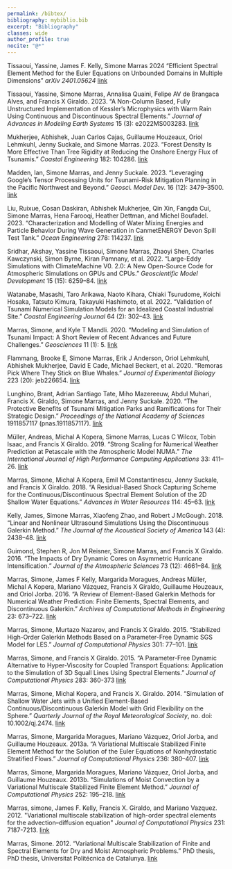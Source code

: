 ```yaml
---
permalink: /bibtex/
bibliography: mybiblio.bib
excerpt: "Bibliography"
classes: wide
author_profile: true
nocite: "@*"
---
```


Tissaoui, Yassine, James F. Kelly, Simone Marras 2024 “Efficient Spectral Element Method 
for the Euler Equations on Unbounded Domains in Multiple Dimensions” *arXiv 2401.05624* [link](https://www.researchgate.net/publication/377300918_Efficient_Spectral_Element_Method_for_the_Euler_Equations_on_Unbounded_Domains_in_Multiple_Dimensions)

Tissaoui, Yassine, Simone Marras, Annalisa Quaini, Felipe AV de Brangaca
Alves, and Francis X Giraldo. 2023. “A Non-Column Based, Fully
Unstructured Implementation of Kessler’s Microphysics with Warm Rain
Using Continuous and Discontinuous Spectral Elements.” *Journal of
Advances in Modeling Earth Systems* 15 (3): e2022MS003283. [link](https://agupubs.onlinelibrary.wiley.com/doi/full/10.1029/2022MS003283)

Mukherjee, Abhishek, Juan Carlos Cajas, Guillaume Houzeaux, Oriol
Lehmkuhl, Jenny Suckale, and Simone Marras. 2023. “Forest Density Is
More Effective Than Tree Rigidity at Reducing the Onshore Energy Flux of
Tsunamis.” *Coastal Engineering* 182: 104286. [link](https://www.sciencedirect.com/science/article/abs/pii/S0378383923000108)

Madden, Ian, Simone Marras, and Jenny Suckale. 2023. “Leveraging
Google’s Tensor Processing Units for Tsunami-Risk Mitigation Planning in
the Pacific Northwest and Beyond.” *Geosci. Model Dev.* 16 (12):
3479–3500. [link](https://gmd.copernicus.org/articles/16/3479/2023/)

Liu, Ruixue, Cosan Daskiran, Abhishek Mukherjee, Qin Xin, Fangda Cui,
Simone Marras, Hena Farooqi, Heather Dettman, and Michel Boufadel. 2023.
“Characterization and Modelling of Water Mixing Energies and Particle
Behavior During Wave Generation in CanmetENERGY Devon Spill Test Tank.”
*Ocean Engineering* 278: 114237. [link](https://www.sciencedirect.com/science/article/abs/pii/S0029801823006212)

Sridhar, Akshay, Yassine Tissaoui, Simone Marras, Zhaoyi Shen, Charles
Kawczynski, Simon Byrne, Kiran Pamnany, et al. 2022. “Large-Eddy
Simulations with ClimateMachine V0. 2.0: A New Open-Source Code for
Atmospheric Simulations on GPUs and CPUs.” *Geoscientific Model
Development* 15 (15): 6259–84. [link](https://gmd.copernicus.org/articles/15/6259/2022/)

Watanabe, Masashi, Taro Arikawa, Naoto Kihara, Chiaki Tsurudome, Koichi
Hosaka, Tatsuto Kimura, Takayuki Hashimoto, et al. 2022. “Validation of
Tsunami Numerical Simulation Models for an Idealized Coastal Industrial
Site.” *Coastal Engineering Journal* 64 (2): 302–43. [link](https://www.tandfonline.com/doi/full/10.1080/21664250.2022.2072611)

Marras, Simone, and Kyle T Mandli. 2020. “Modeling and Simulation of
Tsunami Impact: A Short Review of Recent Advances and Future
Challenges.” *Geosciences* 11 (1): 5. [link](https://www.mdpi.com/2076-3263/11/1/5)

Flammang, Brooke E, Simone Marras, Erik J Anderson, Oriol Lehmkuhl,
Abhishek Mukherjee, David E Cade, Michael Beckert, et al. 2020. “Remoras
Pick Where They Stick on Blue Whales.” *Journal of Experimental Biology*
223 (20): jeb226654. [link](https://journals.biologists.com/jeb/article/223/20/jeb226654/226037/Remoras-pick-where-they-stick-on-blue-whales)

Lunghino, Brant, Adrian Santiago Tate, Miho Mazereeuw, Abdul Muhari,
Francis X. Giraldo, Simone Marras, and Jenny Suckale. 2020. “The
Protective Benefits of Tsunami Mitigation Parks and Ramifications for
Their Strategic Design.” *Proceedings of the National Academy of
Sciences* 1911857117 (pnas.1911857117). [link](https://www.pnas.org/doi/10.1073/pnas.1911857117)

Müller, Andreas, Michal A Kopera, Simone Marras, Lucas C Wilcox, Tobin
Isaac, and Francis X Giraldo. 2019. “Strong Scaling for Numerical
Weather Prediction at Petascale with the Atmospheric Model NUMA.” *The
International Journal of High Performance Computing Applications* 33:
411–26. [link](https://journals.sagepub.com/doi/full/10.1177/1094342018763966)

Marras, Simone, Michal A Kopera, Emil M Constantinescu, Jenny Suckale,
and Francis X Giraldo. 2018. “A Residual-Based Shock Capturing Scheme
for the Continuous/Discontinuous Spectral Element Solution of the 2D
Shallow Water Equations.” *Advances in Water Resources* 114: 45–63. [link](https://www.sciencedirect.com/science/article/abs/pii/S0309170816302299)

Kelly, James, Simone Marras, Xiaofeng Zhao, and Robert J McGough.
2018. “Linear and Nonlinear Ultrasound Simulations Using the
Discontinuous Galerkin Method.” *The Journal of the Acoustical Society
of America* 143 (4): 2438–48. [link](https://pubmed.ncbi.nlm.nih.gov/29716249/)

Guimond, Stephen R, Jon M Reisner, Simone Marras, and Francis X Giraldo.
2016. “The Impacts of Dry Dynamic Cores on Asymmetric Hurricane
Intensification.” *Journal of the Atmospheric Sciences* 73 (12):
4661–84. [link](https://journals.ametsoc.org/view/journals/atsc/73/12/jas-d-16-0055.1.xml?tab_body=fulltext-display)

Marras, Simone, James F Kelly, Margarida Moragues, Andreas Müller,
Michal A Kopera, Mariano Vázquez, Francis X Giraldo, Guillaume Houzeaux,
and Oriol Jorba. 2016. “A Review of Element-Based Galerkin Methods for
Numerical Weather Prediction: Finite Elements, Spectral Elements, and
Discontinuous Galerkin.” *Archives of Computational Methods in
Engineering* 23: 673–722. [link](https://link.springer.com/article/10.1007/s11831-015-9152-1)


Marras, Simone, Murtazo Nazarov, and Francis X Giraldo. 2015.
“Stabilized High-Order Galerkin Methods Based on a Parameter-Free
Dynamic SGS Model for LES.” *Journal of Computational Physics* 301:
77–101. [link](https://www.sciencedirect.com/science/article/abs/pii/S0021999115004799)

Marras, Simone, and Francis X Giraldo. 2015. “A Parameter-Free Dynamic
Alternative to Hyper-Viscosity for Coupled Transport Equations:
Application to the Simulation of 3D Squall Lines Using Spectral
Elements.” *Journal of Computational Physics* 283: 360-373 [link](https://www.sciencedirect.com/science/article/abs/pii/S0021999114008158)

Marras, Simone, Michal Kopera, and Francis X. Giraldo. 2014. “Simulation
of Shallow Water Jets with a Unified Element-Based
Continuous/Discontinuous Galerkin Model with Grid Flexibility on the
Sphere.” *Quarterly Journal of the Royal Meteorological Society*, no.
doi: 10.1002/qj.2474. [link](https://rmets.onlinelibrary.wiley.com/doi/abs/10.1002/qj.2474)

Marras, Simone, Margarida Moragues, Mariano Vázquez, Oriol Jorba, and
Guillaume Houzeaux. 2013a. “A Variational Multiscale Stabilized Finite
Element Method for the Solution of the Euler Equations of Nonhydrostatic
Stratified Flows.” *Journal of Computational Physics* 236: 380–407. [link](https://www.sciencedirect.com/science/article/abs/pii/S0021999112006626)

Marras, Simone, Margarida Moragues, Mariano Vázquez, Oriol Jorba, and
Guillaume Houzeaux. 2013b. “Simulations of Moist Convection by a Variational Multiscale
Stabilized Finite Element Method.” *Journal of Computational Physics*
252: 195–218. [link](https://www.sciencedirect.com/science/article/abs/pii/S0021999113004294)

Marras, simone, James F. Kelly, Francis X. Giraldo, and Mariano Vazquez. 2012.
"Variational multiscale stabilization of high-order spectral elements for the advection–diffusion equation"
*Journal of Computational Physics* 231: 7187-7213. [link](https://www.sciencedirect.com/science/article/abs/pii/S0021999112003439)

Marras, Simone. 2012. “Variational Multiscale Stabilization of Finite
and Spectral Elements for Dry and Moist Atmospheric Problems.” PhD
thesis, PhD thesis, Universitat Politécnica de Catalunya. [link](https://www.researchgate.net/publication/244538294_Variational_Multiscale_Stabilization_of_Finite_and_Spectral_Elements_for_Dry_and_Moist_Atmospheric_Problems)
